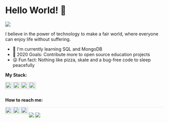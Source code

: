 # Hello World! 👋 
![](https://komarev.com/ghpvc/?username=FelipeFeitosaDev&color=dc143c)
<p>I believe in the power of technology to make a fair world, where everyone can enjoy life without suffering.</p>
<ul>
<li>📖 I'm currently learning SQL and MongoDB</li>
<li>💪 2020 Goals: Contribute more to open source education projects</li>
<li>😜 Fun fact: Nothing like pizza, skate and a bug-free code to sleep peacefully</li>
</ul>
<p><b>My Stack:</b></p>
<p>
<img align="left" width="22px" src="https://xesque.rocketseat.dev/platform/1566444110414.png" style="max-width:100%;">
<img align="left" width="22px" src="https://xesque.rocketseat.dev/platform/1564681946529.svg" style="max-width:100%;">
<img align="left" width="22px" src="https://xesque.rocketseat.dev/platform/1564682281422.svg" style="max-width:100%;">
<img align="left" width="22px" src="https://xesque.rocketseat.dev/platform/1564682425906.svg" style="max-width:100%;">
</p>
<br><br>
<p><b>How to reach me:</b></p>
<a href="https://www.linkedin.com/in/ffdev/" target="blank">
<img align="left" width="22px" src="https://cdn-icons-png.flaticon.com/512/174/174857.png" style="max-width:100%;">
</a>
<a href="https://www.instagram.com/felipefdev/" target="blank">
<img align="left" width="22px" src="https://cdn-icons-png.flaticon.com/512/2111/2111463.png" style="max-width:100%; fill:yellow">
</a>
<a href="https://medium.com/@pro.felipefeitosa" target="blank">
<img align="left" width="22px" src="https://cdn-icons.flaticon.com/png/512/2504/premium/2504925.png?token=exp=1634736412~hmac=bb49a1f3c229502c5b6568c536c4fcdc" style="max-width:100%; fill:yellow">
</a>
<h1 style="border-bottom: 1px solid #eaecef;margin: 2px 0;"></h1>
<p align="left">
<img align="center" src="https://github-readme-stats.vercel.app/api?username=FelipeFeitosaDev&show_icons=true&count_private=true&show_icons=true&theme=dracula&hide_border=true&bg_color=0d1117" />
<img align="center" src="https://github-readme-stats.vercel.app/api/top-langs/?username=FelipeFeitosaDev&layout=compact&theme=dracula&hide_border=true&bg_color=0d1117" />
</p>
